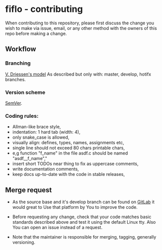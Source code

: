 # fiflo - contributing

When contributing to this repository, please first discuss the change you wish
to make via issue, email, or any other method with the owners of this repo
before making a change.

## Workflow
### Branching
[V. Driessen's model](https://nvie.com/posts/a-successful-git-branching-model/)
As described but only with: master, develop, hotifx branches.

### Version scheme
[SemVer](https://semver.org/).

### Coding rules:
- Allman-like brace style,
- indentation: 1 hard tab (width: 4),
- only snake_case is allowed,
- visually align: defines, types, names, assignments etc,
- single line should not exceed 80 chars printable chars,
- e,g function "f_name" in the file asdf.c should be named "asdf__f_name","
- insert short TODOs near thing to fix as uppercase comments,
- write documentation comments,
- keep docs up-to-date with the code in stable releases,

## Merge request
- As the source base and it's develop branch can be found on
[GitLab](https://gitlab.com/mattmaniak/fiflo/tree/develop) it would great to
Use that platform by You to improve the code.

- Before requesting any change, check that your code matches basic standards
described above and test it using the default Linux tty. Also You can open an
issue instead of a request.

- Note that the maintainer is responsible for merging, tagging, generally
versioning.
